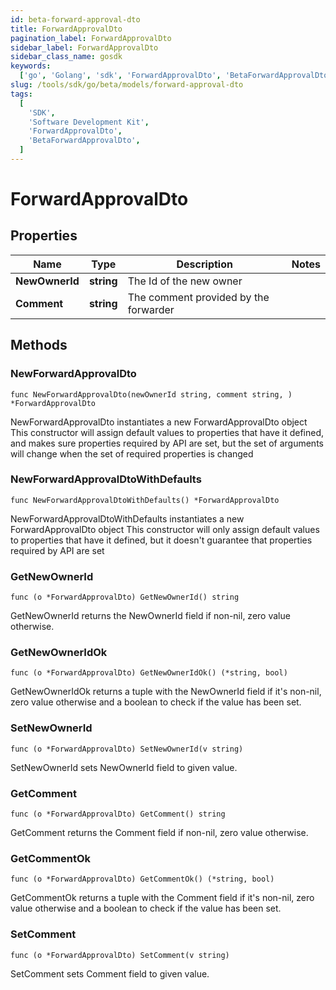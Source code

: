 ```yaml
---
id: beta-forward-approval-dto
title: ForwardApprovalDto
pagination_label: ForwardApprovalDto
sidebar_label: ForwardApprovalDto
sidebar_class_name: gosdk
keywords:
  ['go', 'Golang', 'sdk', 'ForwardApprovalDto', 'BetaForwardApprovalDto']
slug: /tools/sdk/go/beta/models/forward-approval-dto
tags:
  [
    'SDK',
    'Software Development Kit',
    'ForwardApprovalDto',
    'BetaForwardApprovalDto',
  ]
---
```


# ForwardApprovalDto

## Properties

| Name           | Type       | Description                           | Notes |
| -------------- | ---------- | ------------------------------------- | ----- |
| **NewOwnerId** | **string** | The Id of the new owner               |
| **Comment**    | **string** | The comment provided by the forwarder |

## Methods

### NewForwardApprovalDto

`func NewForwardApprovalDto(newOwnerId string, comment string, ) *ForwardApprovalDto`

NewForwardApprovalDto instantiates a new ForwardApprovalDto object This constructor will assign default values to properties that have it defined, and makes sure properties required by API are set, but the set of arguments will change when the set of required properties is changed

### NewForwardApprovalDtoWithDefaults

`func NewForwardApprovalDtoWithDefaults() *ForwardApprovalDto`

NewForwardApprovalDtoWithDefaults instantiates a new ForwardApprovalDto object This constructor will only assign default values to properties that have it defined, but it doesn't guarantee that properties required by API are set

### GetNewOwnerId

`func (o *ForwardApprovalDto) GetNewOwnerId() string`

GetNewOwnerId returns the NewOwnerId field if non-nil, zero value otherwise.

### GetNewOwnerIdOk

`func (o *ForwardApprovalDto) GetNewOwnerIdOk() (*string, bool)`

GetNewOwnerIdOk returns a tuple with the NewOwnerId field if it's non-nil, zero value otherwise and a boolean to check if the value has been set.

### SetNewOwnerId

`func (o *ForwardApprovalDto) SetNewOwnerId(v string)`

SetNewOwnerId sets NewOwnerId field to given value.

### GetComment

`func (o *ForwardApprovalDto) GetComment() string`

GetComment returns the Comment field if non-nil, zero value otherwise.

### GetCommentOk

`func (o *ForwardApprovalDto) GetCommentOk() (*string, bool)`

GetCommentOk returns a tuple with the Comment field if it's non-nil, zero value otherwise and a boolean to check if the value has been set.

### SetComment

`func (o *ForwardApprovalDto) SetComment(v string)`

SetComment sets Comment field to given value.
